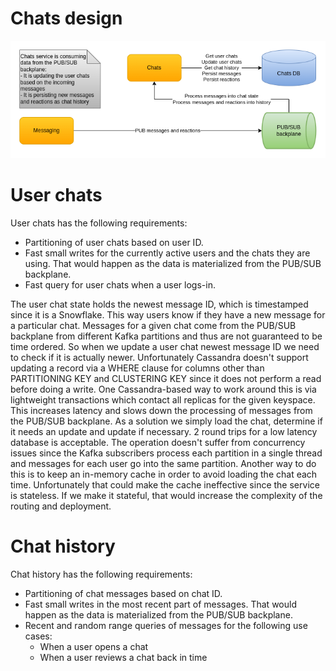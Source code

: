 # Chats design

![Chats](images/cecochat-chats.png)

# User chats

User chats has the following requirements:

* Partitioning of user chats based on user ID.
* Fast small writes for the currently active users and the chats they are using. That would happen as the data is materialized from the PUB/SUB backplane.
* Fast query for user chats when a user logs-in.

The user chat state holds the newest message ID, which is timestamped since it is a Snowflake. This way users know if they have a new message for a particular chat. Messages for a given chat come from the PUB/SUB backplane from different Kafka partitions and thus are not guaranteed to be time ordered. So when we update a user chat newest message ID we need to check if it is actually newer. Unfortunately Cassandra doesn't support updating a record via a WHERE clause for columns other than PARTITIONING KEY and CLUSTERING KEY since it does not perform a read before doing a write. One Cassandra-based way to work around this is via lightweight transactions which contact all replicas for the given keyspace. This increases latency and slows down the processing of messages from the PUB/SUB backplane. As a solution we simply load the chat, determine if it needs an update and update if necessary. 2 round trips for a low latency database is acceptable. The operation doesn't suffer from concurrency issues since the Kafka subscribers process each partition in a single thread and messages for each user go into the same partition. Another way to do this is to keep an in-memory cache in order to avoid loading the chat each time. Unfortunately that could make the cache ineffective since the service is stateless. If we make it stateful, that would increase the complexity of the routing and deployment.

# Chat history

Chat history has the following requirements:

* Partitioning of chat messages based on chat ID.
* Fast small writes in the most recent part of messages. That would happen as the data is materialized from the PUB/SUB backplane.
* Recent and random range queries of messages for the following use cases:
  - When a user opens a chat
  - When a user reviews a chat back in time
